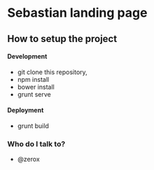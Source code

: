 # Sebastian landing page

## How to setup the project

#### Development
- git clone this repository,
- npm install
- bower install
- grunt serve

#### Deployment
- grunt build

### Who do I talk to? ###
* @zerox